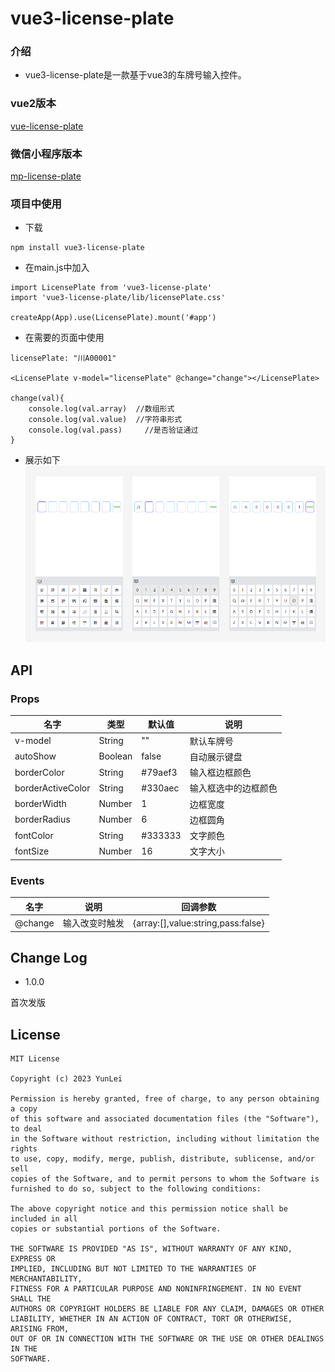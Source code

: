 # vue3-license-plate

### 介绍
* vue3-license-plate是一款基于vue3的车牌号输入控件。

### vue2版本
[vue-license-plate](https://github.com/leiyun1993/vue2-license-plate)
### 微信小程序版本
[mp-license-plate](https://github.com/leiyun1993/mp-license-plate)

### 项目中使用
* 下载

```
npm install vue3-license-plate
```
* 在main.js中加入

```
import LicensePlate from 'vue3-license-plate'
import 'vue3-license-plate/lib/licensePlate.css'

createApp(App).use(LicensePlate).mount('#app')
```
* 在需要的页面中使用

```
licensePlate: "川A00001"

<LicensePlate v-model="licensePlate" @change="change"></LicensePlate>

change(val){
	console.log(val.array)	//数组形式
	console.log(val.value)	//字符串形式
	console.log(val.pass)	  //是否验证通过
}
```
* 展示如下
![](https://github.com/leiyun1993/vue3-license-plate/raw/main/screenshot/s1.png)

## API

### Props
名字|类型|默认值|说明
--|--|--|--
v-model|String|""| 默认车牌号
autoShow|Boolean|false| 自动展示键盘
borderColor|String|#79aef3| 输入框边框颜色
borderActiveColor|String|#330aec| 输入框选中的边框颜色
borderWidth|Number|1| 边框宽度
borderRadius|Number|6| 边框圆角
fontColor|String|#333333| 文字颜色
fontSize|Number|16| 文字大小

### Events
名字|说明|回调参数
--|--|--
@change|输入改变时触发|{array:[],value:string,pass:false}


## Change Log

* 1.0.0

首次发版



## License
```
MIT License

Copyright (c) 2023 YunLei

Permission is hereby granted, free of charge, to any person obtaining a copy
of this software and associated documentation files (the "Software"), to deal
in the Software without restriction, including without limitation the rights
to use, copy, modify, merge, publish, distribute, sublicense, and/or sell
copies of the Software, and to permit persons to whom the Software is
furnished to do so, subject to the following conditions:

The above copyright notice and this permission notice shall be included in all
copies or substantial portions of the Software.

THE SOFTWARE IS PROVIDED "AS IS", WITHOUT WARRANTY OF ANY KIND, EXPRESS OR
IMPLIED, INCLUDING BUT NOT LIMITED TO THE WARRANTIES OF MERCHANTABILITY,
FITNESS FOR A PARTICULAR PURPOSE AND NONINFRINGEMENT. IN NO EVENT SHALL THE
AUTHORS OR COPYRIGHT HOLDERS BE LIABLE FOR ANY CLAIM, DAMAGES OR OTHER
LIABILITY, WHETHER IN AN ACTION OF CONTRACT, TORT OR OTHERWISE, ARISING FROM,
OUT OF OR IN CONNECTION WITH THE SOFTWARE OR THE USE OR OTHER DEALINGS IN THE
SOFTWARE.
```
